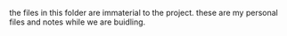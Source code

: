 the files in this folder are immaterial to the project. these are my personal files and notes while we are buidling. 